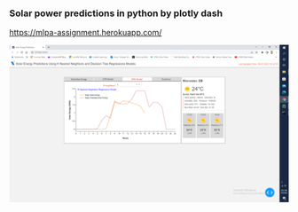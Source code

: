 ### Solar power predictions in python by plotly dash ###
https://mlpa-assignment.herokuapp.com/

![](Untitled.png)